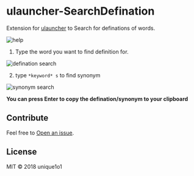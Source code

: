 # ulauncher-SearchDefination
Extension for [ulauncher](https://ulauncher.io/) to Search for definations of words.

![help](https://i.imgur.com/RN57q9g.png)


1. Type the word you want to find definition for.

![defination search](https://i.imgur.com/rT5rwVh.png)

2. type `*keyword* s` to find synonym

![synonym search](https://i.imgur.com/8bQQRKa.png)

**You can press Enter to copy the defination/synonym to your clipboard**

## Contribute

Feel free to [Open an issue](https://github.com/unique1o1/ulauncher-SearchDefination/).

## License

MIT © 2018 unique1o1
